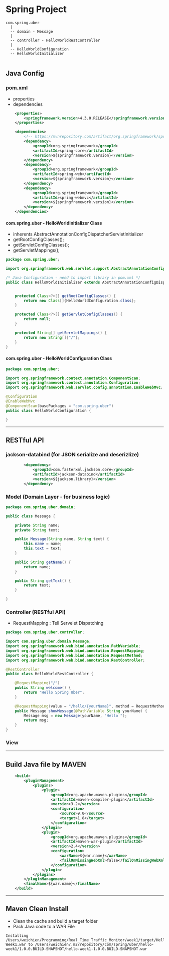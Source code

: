 # Spring Project

```
com.spring.uber
  |
  -- domain - Message
  |
  -- controller - HelloWorldRestController
  |
  -- HelloWorldConfiguration
  -- HelloWorldInitializer


```



## Java Config

### pom.xml

- properties
- dependencies


```xml
    <properties>
        <springframework.version>4.3.0.RELEASE</springframework.version>
    </properties>

    <dependencies>
        <!-- https://mvnrepository.com/artifact/org.springframework/spring-core -->
        <dependency>
            <groupId>org.springframework</groupId>
            <artifactId>spring-core</artifactId>
            <version>${springframework.version}</version>
        </dependency>
        <dependency>
            <groupId>org.springframework</groupId>
            <artifactId>spring-web</artifactId>
            <version>${springframework.version}</version>
        </dependency>
        <dependency>
            <groupId>org.springframework</groupId>
            <artifactId>spring-webmvc</artifactId>
            <version>${springframework.version}</version>
        </dependency>
    </dependencies>
```

#### com.spring.uber - HelloWorldInitializer Class

- inherents AbstractAnnotationConfigDispatcherServletInitializer
- getRootConfigClasses();
- getServletConfigClasses();
- getServletMappings();


```java
package com.spring.uber;

import org.springframework.web.servlet.support.AbstractAnnotationConfigDispatcherServletInitializer;

/* Java Configuration - need to import library in pom.xml */
public class HelloWorldInitializer extends AbstractAnnotationConfigDispatcherServletInitializer {


    protected Class<?>[] getRootConfigClasses() {
        return new Class[]{HelloWorldConfiguration.class};
    }

    protected Class<?>[] getServletConfigClasses() {
        return null;
    }

    protected String[] getServletMappings() {
        return new String[]{"/"};
    }
}
```

#### com.spring.uber - HelloWorldConfiguration Class

```java
package com.spring.uber;

import org.springframework.context.annotation.ComponentScan;
import org.springframework.context.annotation.Configuration;
import org.springframework.web.servlet.config.annotation.EnableWebMvc;

@Configuration
@EnableWebMvc
@ComponentScan(basePackages = "com.spring.uber")
public class HelloWorldConfiguration {

}
```

***

## RESTful API

### jackson-databind (for JSON serialize and deserizlize)

```xml
        <dependency>
            <groupId>com.fasterxml.jackson.core</groupId>
            <artifactId>jackson-databind</artifactId>
            <version>${jackson.library}</version>
        </dependency>
```

### Model (Domain Layer - for business logic)

```java
package com.spring.uber.domain;

public class Message {

    private String name;
    private String text;

    public Message(String name, String text) {
        this.name = name;
        this.text = text;
    }

    public String getName() {
        return name;
    }

    public String getText() {
        return text;
    }

}
```

### Controller (RESTful API)

- RequestMapping : Tell Servelet Dispatching

```java
package com.spring.uber.controller;

import com.spring.uber.domain.Message;
import org.springframework.web.bind.annotation.PathVariable;
import org.springframework.web.bind.annotation.RequestMapping;
import org.springframework.web.bind.annotation.RequestMethod;
import org.springframework.web.bind.annotation.RestController;

@RestController
public class HelloWorldRestController {

    @RequestMapping("/")
    public String welcome() {
        return "Hello Spring Uber";
    }

    @RequestMapping(value = "/hello/{yourName}", method = RequestMethod.GET)
    public Message showMessage(@PathVariable String yourName) {
        Message msg = new Message(yourName, "Hello ");
        return msg;
    }
}
```

### View


***

## Build Java file by MAVEN

```xml
    <build>
        <pluginManagement>
            <plugins>
                <plugin>
                    <groupId>org.apache.maven.plugins</groupId>
                    <artifactId>maven-compiler-plugin</artifactId>
                    <version>3.2</version>
                    <configuration>
                        <source>9.0</source>
                        <target>1.8</target>
                    </configuration>
                </plugin>
                <plugin>
                    <groupId>org.apache.maven.plugins</groupId>
                    <artifactId>maven-war-plugin</artifactId>
                    <version>2.4</version>
                    <configuration>
                        <warName>${war.name}</warName>
                        <failOnMissingWebXml>false</failOnMissingWebXml>
                    </configuration>
                </plugin>
            </plugins>
        </pluginManagement>
        <finalName>${war.name}</finalName>
    </build>

```

***

## Maven Clean Install

- Clean the cache and build a target folder
- Pack Java code to a WAR File

```
Installing /Users/weichien/Programming/Real_Time_Traffic_Monitor/week1/target/Hello-Week1.war to /Users/weichien/.m2/repository/com/spring/uber/hello-week1/1.0.0.BUILD-SNAPSHOT/hello-week1-1.0.0.BUILD-SNAPSHOT.war
```